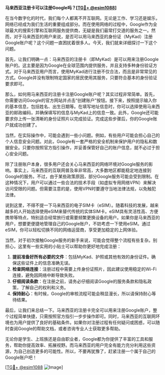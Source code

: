 **马来西亚注册卡可以注册Google吗？[[TG💪+ @esim1088](https://t.me/s/esim1088)]**

在当今数字化的时代，我们每个人都离不开互联网。无论是工作、学习还是娱乐，网络已经成为我们生活的重要组成部分。而在使用网络的过程中，Google作为全球最大的搜索引擎和互联网服务提供商，无疑是我们最常打交道的服务之一。然而，对于马来西亚的用户来说，是否可以用马来西亚的身份证（MyKad）注册Google账户呢？这个问题一直困扰着很多人。今天，我们就来详细探讨一下这个问题。

首先，让我们明确一点：马来西亚的注册卡（即MyKad）是可以用来注册Google账户的。这主要是因为Google在全球范围内提供服务，并且支持多种身份验证方式。对于马来西亚用户而言，使用MyKad进行注册不仅合法，而且是非常常见的方式。Google并没有限制特定国家的居民使用其服务，只要符合基本的身份验证要求即可。

那么，如何用马来西亚的注册卡注册Google账户呢？其实过程非常简单。首先，你需要访问Google的官方网站并点击“创建账户”按钮。接下来，按照提示输入你的基本信息，包括姓名、出生日期等。在填写地址信息时，你可以选择使用马来西亚的邮政编码，并确保填写的信息与MyKad上的信息一致。此外，Google还可能要求你上传一张清晰的身份证照片以完成验证。完成这些步骤后，你的Google账户就成功创建了。

当然，在实际操作中，可能会遇到一些小问题。例如，有些用户可能会担心自己的个人信息安全问题。对此，Google有一套严格的安全机制来保护用户的隐私和数据安全。只要你按照官方指引操作，并妥善保管好自己的账户信息，就不必过于担心安全问题。

除了注册账户本身，很多用户还会关心马来西亚的网络环境对Google服务的影响。事实上，马来西亚的互联网普及率非常高，大多数地区都能稳定地连接到Google的服务。不过，由于某些政策原因，部分Google服务可能会受到限制。在这种情况下，用户可以通过一些合法的技术手段（如虚拟专用网络VPN）来解决访问受限的问题。但需要注意的是，使用VPN时要遵守当地法律法规，以免触犯法律。

说到这里，不得不提一下马来西亚的电子SIM卡（eSIM）。随着科技的发展，越来越多的人开始选择使用eSIM来替代传统的实体SIM卡。eSIM具有灵活性高、方便携带等特点，特别适合经常旅行或需要频繁更换设备的用户。如果你是马来西亚的用户，想要更便捷地管理自己的Google账户，不妨考虑一下使用eSIM。通过eSIM，你可以轻松切换不同的网络运营商，享受更加稳定的上网体验。

当然，对于初次接触Google服务的新手来说，可能会觉得整个流程有些复杂。别担心，这里有一些实用的小贴士可以帮助你更好地完成注册：

1. **提前准备好所有必要的文件**：包括MyKad、护照或其他有效的身份证件。确保这些证件上的信息准确无误。
2. **检查网络连接**：注册过程中需要上传身份证照片，因此建议使用稳定的Wi-Fi连接，避免因网络中断导致失败。
3. **仔细阅读条款**：在注册之前，请务必仔细阅读Google的服务条款和隐私政策，了解自己的权利和义务。
4. **保持耐心**：有时候，Google的审核流程可能会稍显漫长，所以请保持耐心等待结果。

最后，让我们来总结一下。马来西亚的注册卡完全可以用来注册Google账户，整个过程简单快捷，只需按照官方指引一步步操作即可。同时，马来西亚的互联网环境也为用户提供了良好的基础条件。如果你对注册过程有任何疑问或困惑，可以随时查阅Google的帮助文档，或者咨询专业人士获取更多帮助。

无论你是学生、上班族还是自由职业者，Google都为你提供了丰富的工具和服务，帮助你提高效率、拓展视野。而马来西亚的用户完全有能力充分利用这些资源，为自己创造更多的可能性。所以，不要再犹豫了，赶紧注册一个属于自己的Google账户吧！

[[TG💪+ @esim1088](https://t.me/s/esim1088) ![Image](https://i.postimg.cc/4NQfJmqS/Snipaste-2025-05-13-00-14-12.png)]